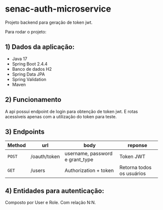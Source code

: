 # senac-auth-microservice

Projeto backend para geração de token jwt. 

Para rodar o projeto: 

## 1) Dados da aplicação: 

- Java 17
- Spring Boot 2.4.4
- Banco de dados H2
- Spring Data JPA
- Spring Validation
- Maven

## 2) Funcionamento

A api possui endpoint de login para obtenção de token jwt. E rotas acessíveis apenas com a utilização do token para teste. 

## 3) Endpoints

| Method | url | body | reponse
|---|---|---|---|
| `POST` | /oauth/token| username, password e grant_type | Token JWT
| `GET` | /users | Authorization + token | Retorna todos os usuários

## 4) Entidades para autenticação: 

Composto por User e Role. Com relação N:N. 
